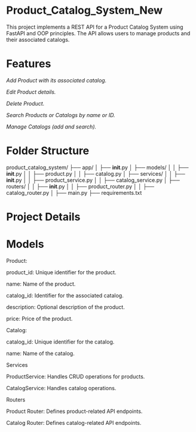 # Product_Catalog_System_New
This project implements a REST API for a Product Catalog System using FastAPI and OOP principles. The API allows users to manage products and their associated catalogs.

# Features

*Add Product with its associated catalog.*

*Edit Product details.*

*Delete Product.*

*Search Products or Catalogs by name or ID.*

*Manage Catalogs (add and search).*

# Folder Structure
product_catalog_system/
├── app/
│   ├── __init__.py
│   ├── models/
│   │   ├── __init__.py
│   │   ├── product.py
│   │   ├── catalog.py
│   ├── services/
│   │   ├── __init__.py
│   │   ├── product_service.py
│   │   ├── catalog_service.py
│   ├── routers/
│   │   ├── __init__.py
│   │   ├── product_router.py
│   │   ├── catalog_router.py
│   ├── main.py
├── requirements.txt

#  Project Details

# Models

Product:

product_id: Unique identifier for the product.

name: Name of the product.

catalog_id: Identifier for the associated catalog.

description: Optional description of the product.

price: Price of the product.

Catalog:

catalog_id: Unique identifier for the catalog.

name: Name of the catalog.

Services

ProductService: Handles CRUD operations for products.

CatalogService: Handles catalog operations.

Routers

Product Router: Defines product-related API endpoints.

Catalog Router: Defines catalog-related API endpoints.
